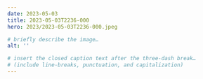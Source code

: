 ```yaml
---
date: 2023-05-03
title: 2023-05-03T2236-000
hero: 2023/2023-05-03T2236-000.jpeg

# briefly describe the image…
alt: ''

# insert the closed caption text after the three-dash break…
# (include line-breaks, punctuation, and capitalization)
---
```


